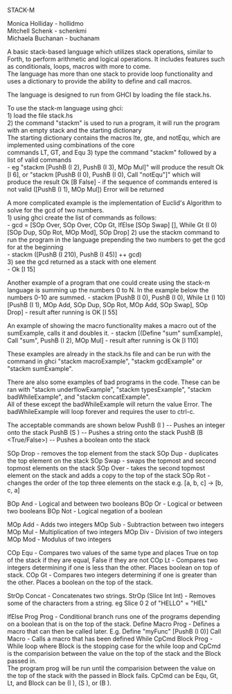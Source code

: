 STACK-M  

Monica Holliday - hollidmo  
Mitchell Schenk - schenkmi  
Michaela Buchanan - buchanam  

A basic stack-based language which utilizes stack operations, similar to Forth, to perform arithmetic and logical operations. It includes features such as conditionals, loops, macros with more to come.  
 The language has more than one stack to provide loop functionality and uses a dictionary to provide the ability to define and call macros.  

The language is designed to run from GHCI by loading the file stack.hs.

To use the stack-m language using ghci:  
    1) load the file stack.hs  
    2) the command "stackm" is used to run a program, it will run the program with an empty stack and the starting dictionary  
       The starting dictionary contains the macros lte, gte, and notEqu, which are implemented using combinations of the core  
       commands LT, GT, and Equ
    3) type the command "stackm" followed by a list of valid commands  
        - eg "stackm [PushB (I 2), PushB (I 3), MOp Mul]" will produce the result Ok [I 6], or "stackm [PushB (I 0), PushB (I 0), Call "notEqu"]" which will produce the result Ok [B False]
        - if the sequence of commands entered is not valid ([PushB (I 1), MOp Mul]) Error will be returned  

A more complicated example is the implementation of Euclid's Algorithm to solve for the gcd of two numbers.  
    1) using ghci create the list of commands as follows:  
        - gcd = [SOp Over, SOp Over, COp Gt, IfElse [SOp Swap] [], While Gt (I 0) [SOp Dup, SOp Rot, MOp Mod], SOp Drop]
    2) use the stackm command to run the program in the language prepending the two numbers to get the gcd for at the beginning  
        - stackm ([PushB (I 210), PushB (I 45)] ++ gcd)  
    3) see the gcd returned as a stack with one element  
        - Ok [I 15]

Another example of a program that one could create using the stack-m language is summing up the numbers 0 to N.
In the example below the numbers 0-10 are summed.
    - stackm [PushB (I 0), PushB (I 0), While Lt (I 10) [PushB (I 1), MOp Add, SOp Dup, SOp Rot, MOp Add, SOp Swap], SOp Drop]
    - result after running is OK [I 55]

An example of showing the macro functionality makes a macro out of the sumExample, calls it and doubles it.
    - stackm [(Define "sum" sumExample), Call "sum", PushB (I 2), MOp Mul]
    - result after running is Ok [I 110]

These examples are already in the stack.hs file and can be run with the command in ghci "stackm macroExample", "stackm gcdExample" or "stackm sumExample".

There are also some examples of bad programs in the code.  These can be ran with "stackm underflowExample", "stackm typesExample", "stackm badWhileExample", and "stackm concatExample".  
All of these except the badWhileExample will return the value Error.  The badWhileExample will loop forever and requires the user to ctrl-c.  

The acceptable commands are shown below
PushB (I <integer>) -- Pushes an integer onto the stack
PushB (S <string>) -- Pushes a string onto the stack
PushB (B <True/False>) -- Pushes a boolean onto the stack

SOp Drop - removes the top element from the stack
SOp Dup - duplicates the top element on the stack
SOp Swap - swaps the topmost and second topmost elements on the stack
SOp Over - takes the second topmost element on the stack and adds a copy to the top of the stack
SOp Rot - changes the order of the top three elements on the stack e.g. [a, b, c] -> [b, c, a]

BOp And - Logical and between two booleans
BOp Or - Logical or between two booleans
BOp Not - Logical negation of a boolean

MOp Add - Adds two integers
MOp Sub - Subtraction between two integers
MOp Mul - Multiplication of two integers
MOp Div - Division of two integers
MOp Mod - Modulus of two integers

COp Equ - Compares two values of the same type and places True on top of the stack if they are equal, False if they are not
COp Lt - Compares two integers determining if one is less than the other. Places boolean on top of stack.
COp Gt - Compares two integers determining if one is greater than the other. Places a boolean on the top of the stack.

StrOp Concat - Concatenates two strings.
StrOp (Slice Int Int) - Removes some of the characters from a string. eg Slice 0 2 of "HELLO" = "HEL"

IfElse Prog Prog - Conditional branch runs one of the programs depending on a boolean that is on the top of the stack.
Define Macro Prog - Defines a macro that can then be called later. E.g. Define "myFunc" [PushB (I 0)]
Call Macro - Calls a macro that has been defined
While CpCmd Block Prog - While loop where Block is the stopping case for the while loop and CpCmd is the comparision between the value on the top of the stack and the Block passed in.  
    The program prog will be run until the comparision between the value on the top of the stack with the passed in Block fails. 
    CpCmd can be Equ, Gt, Lt, and Block can be (I <integer>), (S <string>), or (B <boolean>).  
